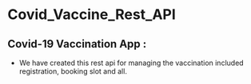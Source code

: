 # Covid_Vaccine_Rest_API

## Covid-19 Vaccination App :
* We have created this rest api for managing the vaccination included registration, booking slot and all.


